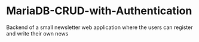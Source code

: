 # MariaDB-CRUD-with-Authentication
Backend of a small newsletter web application where the users can register and write their own news 
